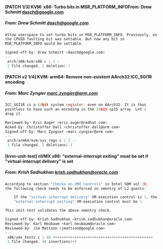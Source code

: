 #### [PATCH 1/3] KVM: x86: Turbo bits in MSR_PLATFORM_INFOFrom: Drew Schmitt <dasch@google.com>
##### From: Drew Schmitt <dasch@google.com>

```c
Allow userspace to set turbo bits in MSR_PLATFORM_INFO. Previously, only
the CPUID faulting bit was settable. But now any bit in
MSR_PLATFORM_INFO would be settable.

Signed-off-by: Drew Schmitt <dasch@google.com>
---
 arch/x86/kvm/x86.c | 1 -
 1 file changed, 1 deletion(-)

```
#### [PATCH v2 1/4] KVM: arm64: Remove non-existent AArch32 ICC_SGI1R encoding
##### From: Marc Zyngier <marc.zyngier@arm.com>

```c
ICC_SGI1R is a 64bit system register, even on AArch32. It is thus
pointless to have such an encoding in the 32bit cp15 array. Let's
drop it.

Reviewed-by: Eric Auger <eric.auger@redhat.com>
Acked-by: Christoffer Dall <christoffer.dall@arm.com>
Signed-off-by: Marc Zyngier <marc.zyngier@arm.com>
---
 arch/arm64/kvm/sys_regs.c | 2 --
 1 file changed, 2 deletions(-)

```
#### [kvm-unit-test] nVMX x86: "external-interrupt exiting" must be set if "virtual-interrupt delivery" is set
##### From: Krish Sadhukhan <krish.sadhukhan@oracle.com>

```c
According to section "Checks on VMX Controls" in Intel SDM vol 3C,
the following check needs to be enforced on vmentry of L2 guests:

    If the "virtual-interrupt delivery" VM-execution control is 1, the
    "external-interrupt exiting" VM-execution control must be 1.

This unit-test validates the above vmentry check.

Signed-off-by: Krish Sadhukhan <krish.sadhukhan@oracle.com>
Reviewed-by: Karl Heubaum <karl.heubaum@oracle.com>
Reviewed-by: Jim Mattson <jmattson@google.com>
---
 x86/vmx_tests.c | 46 ++++++++++++++++++++++++++++++++++++++++++++++
 1 file changed, 46 insertions(+)

```
